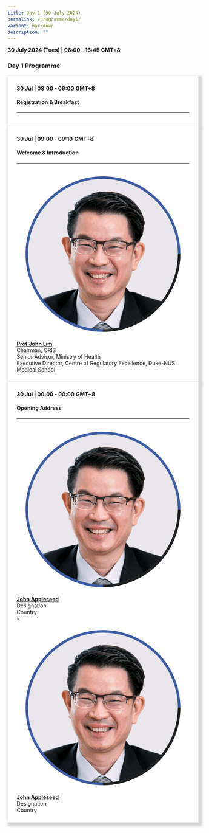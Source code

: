 ```yaml
---
title: Day 1 (30 July 2024)
permalink: /programme/day1/
variant: markdown
description: ""
---
```

<div>
    <b>30 July 2024 (Tues) | 08:00 - 16:45</b>&nbsp;<b>GMT+8</b>
    <h3>Day 1 Programme</h3>
  </div>
  <section>
	    <div class="bp-container is-fluid">
      <div class="row">
        <div class="col is-full">
            <div class="row">
              <div class="col is-12">
                <div class="border bg-light h-100 position-relative">
                  <div class="p-4">
                    <div class="programme-time">
                      <b>30 Jul | 08:00 - 09:00</b>&nbsp;<b>GMT+8</b>
                    </div>
                    <h4 class="programme-title">Registration &amp; Breakfast</h4>
                    <hr class="my-3 border-primary">
                        </div>
                      </div>
                    </div>
                  </div>
                </div>
              </div>
            </div>
    <div class="bp-container is-fluid">
      <div class="row">
        <div class="col is-full">
            <div class="row">
              <div class="col is-12">
                <div class="border bg-light h-100 position-relative">
                  <div class="p-4">
                    <div class="programme-time">
                      <b>30 Jul | 09:00 - 09:10</b>&nbsp;<b>GMT+8</b>
                    </div>
                    <h4 class="programme-title">Welcome &amp; Introduction</h4>
                    <hr class="my-3 border-primary">
                    <div class="speakers px-2">
                      <div class="row">
                        <div class="col is-6 prog-speaker">
                          <div class="row">
                            <div class="col is-4">
                              <img alt="john lim" src="/images/Speakers_John_Lim.png" class="speaker-image mb-4">
                            </div>
                            <div class="col is-12">
                              <div class="speaker-name text-ellipsis">
                                <a rel="noopener" class="speaker-name text-ellipsis" href="John-Lim"><b>Prof John Lim</b></a>
                              </div>
                              <div class="text-ellipsis speaker-position">Chairman, CRIS</div>
                              <div class="text-ellipsis speaker-company">Senior Advisor, Ministry of Health</div>  
															<div class="text-ellipsis speaker-company">Executive Director, Centre of Regulatory Excellence, Duke-NUS Medical School</div>
															</div>
                              </div>
                            </div>
                          </div>
                        </div>
                      </div>
                    </div>
                  </div>
                </div>
              </div>
            </div>
            <div class="row">
              <div class="col is-12">
                <div class="border bg-light h-100 position-relative">
                  <div class="p-4">
                    <div class="programme-time">
                      <b>30 Jul | 00:00 - 00:00</b>&nbsp;<b>GMT+8</b>
                    </div>
                    <h4 class="programme-title">Opening Address</h4>
                    <hr class="my-3 border-primary">
                    <div class="speakers px-2">
                      <div class="row">
                        <div class="col is-6 prog-speaker">
                          <div class="row">
                            <div class="col is-4">
                              <img alt="john Appleseed" src="/images/Speakers_John_Lim.png" class="speaker-image mb-4">
                            </div>
                            <div class="col is-8">
                              <div class="speaker-name text-ellipsis">
                                <a rel="noopener" class="speaker-name text-ellipsis" href="#"><b>John Appleseed</b></a>
                              </div>
                              <div class="text-ellipsis speaker-position">
                                Designation
                              </div>
                              <div class="text-ellipsis speaker-company">
                                Country
                              </div>
                            </div>
                          </div>
                        </div>&lt;
                        <div class="col is-6 prog-speaker">
                          <div class="row">
                            <div class="col is-4">
                              <img alt="john Appleseed" src="/images/Speakers_John_Lim.png" class="speaker-image mb-4">
                            </div>
                            <div class="col is-8">
                              <div class="speaker-name text-ellipsis">
                                <a rel="noopener" class="speaker-name text-ellipsis" href="#"><b>John Appleseed</b></a>
                              </div>
                              <div class="text-ellipsis speaker-position">
                                Designation
                              </div>
                              <div class="text-ellipsis speaker-company">
                                Country
                              </div>
                            </div>
                          </div>
                        </div>
                      </div>
                    </div>
                  </div>
                </div>
              </div>
            </div>
        </div>
      
    
  </section>
  
  <style type="text/css">
    hr.my-3 {
      margin-top: 0.75rem;
      margin-bottom: 0.75rem;
    }
  
    .is-left {
      text-align: left;
    }
    .content h4 {
      font-weight: 500;
      color: #337b9a !important;
      margin-top: 1rem;
    }
    .bg-light {
      background-color: #fff !important;
      box-shadow: 5px 5px 5px 5px rgb(215 215 215),
        -5px 0 6px -4px rgb(215 215 215);
    }
    .p-4 {
      padding: 1.5rem !important;
    }
    .content a {
      text-decoration: none;
    }
    .content h3 {
      margin-top: 1rem;
    }
	.bp-container.is-fluid {
	margin-left: 0px;
	margin-right: 0px;
	}
  </style>